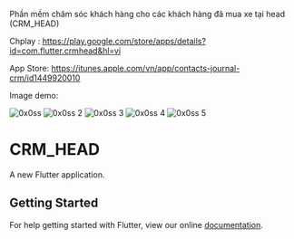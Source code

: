 Phần mềm chăm sóc khách hàng cho các khách hàng đã mua xe tại head (CRM_HEAD)

Chplay : https://play.google.com/store/apps/details?id=com.flutter.crmhead&hl=vi

App Store: https://itunes.apple.com/vn/app/contacts-journal-crm/id1449920010

Image demo: 



![0x0ss](https://user-images.githubusercontent.com/32955239/53397415-adea2300-39d9-11e9-8596-b3847c210f8d.jpg)
![0x0ss 2](https://user-images.githubusercontent.com/32955239/53397538-eee23780-39d9-11e9-826d-68a2aace340d.jpg)
![0x0ss 3](https://user-images.githubusercontent.com/32955239/53397541-eee23780-39d9-11e9-85c8-0e060edb6d73.jpg)
![0x0ss 4](https://user-images.githubusercontent.com/32955239/53397542-eee23780-39d9-11e9-86b2-6278478072cd.jpg)
![0x0ss 5](https://user-images.githubusercontent.com/32955239/53397543-ef7ace00-39d9-11e9-8927-57c5cd9c7024.jpg)




# CRM_HEAD

A new Flutter application.

## Getting Started

For help getting started with Flutter, view our online
[documentation](https://flutter.io/).

